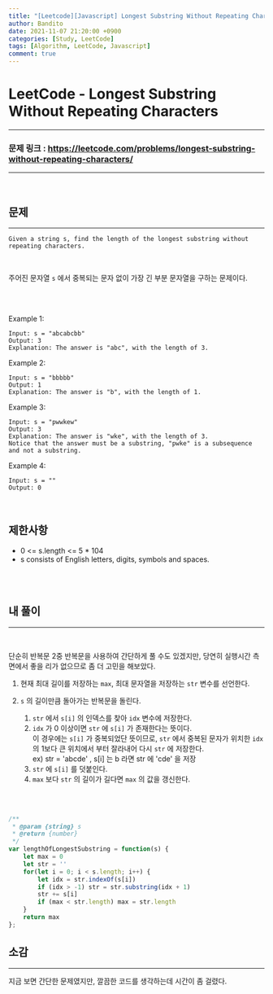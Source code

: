 ```yaml
---
title: "[Leetcode][Javascript] Longest Substring Without Repeating Characters"
author: Bandito
date: 2021-11-07 21:20:00 +0900
categories: [Study, LeetCode]
tags: [Algorithm, LeetCode, Javascript]
comment: true
---
```

 
# LeetCode - Longest Substring Without Repeating Characters


***
### 문제 링크 : <https://leetcode.com/problems/longest-substring-without-repeating-characters/>

***

<br/>

## 문제
***

```
Given a string s, find the length of the longest substring without repeating characters.
```
<br>

주어진 문자열 `s` 에서 중복되는 문자 없이 가장 긴 부분 문자열을 구하는 문제이다.

<br/>
<br/>


Example 1:
```
Input: s = "abcabcbb"
Output: 3
Explanation: The answer is "abc", with the length of 3.
```

Example 2:
```
Input: s = "bbbbb"
Output: 1
Explanation: The answer is "b", with the length of 1.
```

Example 3:
```
Input: s = "pwwkew"
Output: 3
Explanation: The answer is "wke", with the length of 3.
Notice that the answer must be a substring, "pwke" is a subsequence and not a substring.
```

Example 4:
```
Input: s = ""
Output: 0
```

<br/>

## 제한사항

+ 0 <= s.length <= 5 * 104
+ s consists of English letters, digits, symbols and spaces.

<br/>
<br/>


## 내 풀이
***
<br>

단순히 반복문 2중 반복문을 사용하여 간단하게 풀 수도 있겠지만, 당연히 실행시간 측면에서 좋을 리가 없으므로 좀 더 고민을 해보았다.

1. 현재 최대 길이를 저장하는 `max`, 최대 문자열을 저장하는 `str` 변수를 선언한다.

2. `s` 의 길이만큼 돌아가는 반복문을 돌린다.
    1. `str` 에서 `s[i]` 의 인덱스를 찾아 `idx` 변수에 저장한다.
    2. `idx` 가 0 이상이면 `str` 에 `s[i]` 가 존재한다는 뜻이다.    
    이 경우에는 `s[i]` 가 중복되었단 뜻이므로, `str` 에서 중복된 문자가 위치한 `idx` 의 1보다 큰 위치에서 부터 잘라내어 다시 `str` 에 저장한다.    
    ex) str = 'abcde' , s[i] 는 b 라면 str 에 'cde' 을 저장
    3. `str` 에 `s[i]` 를 덧붙인다.
    4. `max` 보다 `str` 의 길이가 길다면 `max` 의 값을 갱신한다.  


<br>
<br>

```javascript
/**
 * @param {string} s
 * @return {number}
 */
var lengthOfLongestSubstring = function(s) {
    let max = 0
    let str = ''
    for(let i = 0; i < s.length; i++) {
        let idx = str.indexOf(s[i])
        if (idx > -1) str = str.substring(idx + 1)
        str += s[i]
        if (max < str.length) max = str.length
    }
    return max
};
```



## 소감
***

지금 보면 간단한 문제였지만, 깔끔한 코드를 생각하는데 시간이 좀 걸렸다. 

